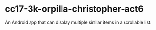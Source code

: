 # cc17-3k-orpilla-christopher-act6
An Android app that can display multiple similar items in a scrollable list.
